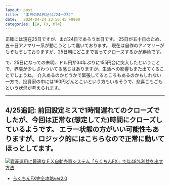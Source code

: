 ```yaml
---
layout: post
title:  "本日のEA日記(4/24〜25)"
date:   2024-04-24 23:56:45 +0900
categories: [EA, FX, MT4]
---
```

正確には現在25日ですが、まだ24日であろう本日です。
25日が五十日のため、五十日アノマリー系が動こうとして蠢いております。
現在は自作のアノマリーがもぞもぞしておりますが、25日朝にどこまで言ってクローズするかが勝負です。

で、25日になっての未明、ドル円が34年ぶりに155円台に突入したということで、界隈が少しざわついてる感じはありますが、生活への影響もまた出てくることでしょうね。
介入あるのかどうかで緊張してるところもあるのかもしれない一方で、投資家の中には160円どんとこいという方もいるそうで、悲喜こもごもという状況が考えられます。

---
4/25追記: 前回設定ミスで1時間遅れてのクローズでしたが、今回は正常な(想定してた)時間にクローズしているようです。
エラー状態の方がいい可能性もありますが、ロジック的にはこちらなので正常に動いてほっとしてます。
---

<a href="https://www.gogojungle.co.jp/re/FP2TvaSSXa4bfFW" rel="nofollow"><img src="https://img.gogojungle.co.jp/products/383/2636" alt="資産運用に最適なＦＸ自動売買システム「らくちんFX」で年48%利益を出す方法" style="border: 0;"/></a><img border="0" style="display:none;" width="0" height="0" src="https://www.gogojungle.co.jp/re/img/FP2TvaSSXa4bfFW" alt="資産運用に最適なＦＸ自動売買システム「らくちんFX」で年48%利益を出す方法 | GogoJungle"/>

* <a href="https://www.gogojungle.co.jp/re/7oVzM6EYOQ7LaUS" rel="nofollow">らくちんFX完全攻略ver2.0</a><img border="0" style="display:none;" width="0" height="0" src="https://www.gogojungle.co.jp/re/img/7oVzM6EYOQ7LaUS" alt="資産運用に最適なＦＸ自動売買システム「らくちんFX」で年48%利益を出す方法 | GogoJungle"/>
